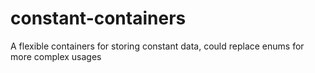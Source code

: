 # constant-containers
A flexible containers for storing constant data, could replace enums for more complex usages
